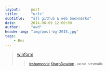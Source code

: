 ```yaml
---
layout:     post
title:      "urls"
subtitle:   "all github & web bookmarks"
date:       2014-06-09 12:00:00
author:     "awd"
header-img: "img/post-bg-2015.jpg"
tags:
    - Res
---
```

>[winform](#)
>><small>[icsharpcode](https://github.com/icsharpcode)</small>
>><small>[SharpDevelop](https://github.com/icsharpcode/SharpDevelop)<small> - ide for .net</small>small>





